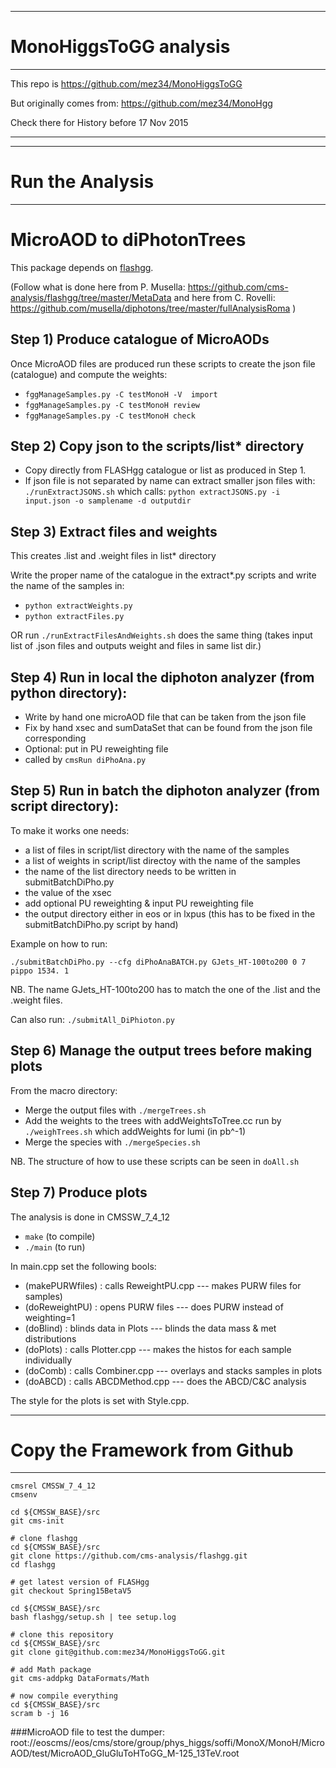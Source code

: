 -----------------------------------------------------------
# MonoHiggsToGG analysis
-----------------------------------------------------------
This repo is https://github.com/mez34/MonoHiggsToGG

But originally comes from: https://github.com/mez34/MonoHgg

Check there for History before 17 Nov 2015

-----------------------------------------------------------


-----------------------------------------------------------
# Run the Analysis
-----------------------------------------------------------

# MicroAOD to diPhotonTrees 
This package depends on [flashgg](https://github.com/cms-analysis/flashgg).

(Follow what is done here from P. Musella: https://github.com/cms-analysis/flashgg/tree/master/MetaData 
 and here from C. Rovelli: https://github.com/musella/diphotons/tree/master/fullAnalysisRoma )

## Step 1) Produce catalogue of MicroAODs
Once MicroAOD files are produced run these scripts to create the json file (catalogue) and  compute the weights:

- `fggManageSamples.py -C testMonoH -V  import`
- `fggManageSamples.py -C testMonoH review`
- `fggManageSamples.py -C testMonoH check`

## Step 2) Copy json to the scripts/list* directory
- Copy directly from FLASHgg catalogue or list as produced in Step 1.
- If json file is not separated by name can extract smaller json files with:
`./runExtractJSONS.sh` which calls: `python extractJSONS.py -i input.json -o samplename -d outputdir` 

## Step 3) Extract files and weights
This creates .list and .weight files in list* directory

Write the proper name of the catalogue in the extract*.py scripts and write the name of the samples in:
- `python extractWeights.py`
- `python extractFiles.py`

OR run `./runExtractFilesAndWeights.sh` does the same thing (takes input list of .json files and outputs weight and files in same list dir.)

## Step 4) Run in local the diphoton analyzer (from python directory):
- Write by hand one microAOD file that can be taken from the json file
- Fix by hand xsec and sumDataSet that can be found from the json file corresponding
- Optional: put in PU reweighting file
- called by `cmsRun diPhoAna.py`
   
## Step 5) Run in batch the diphoton analyzer (from script directory):
To make it works one needs:
- a list of files in script/list directory with the name of the samples 
- a list of weights in script/list directoy with the name of the samples
- the name of the list directory needs to be written in submitBatchDiPho.py
- the value of the xsec
- add optional PU reweighting & input PU reweighting file
- the output directory either in eos or in lxpus (this has to be fixed in the submitBatchDiPho.py script by hand)

Example on how to run: 
``` 
./submitBatchDiPho.py --cfg diPhoAnaBATCH.py GJets_HT-100to200 0 7 pippo 1534. 1 
```
NB. The name GJets_HT-100to200 has to match the one of the .list and the .weight files.

Can also run: `./submitAll_DiPhioton.py`
      
## Step 6) Manage the output trees before making plots 
From the macro directory:

- Merge the output files with `./mergeTrees.sh`
- Add the weights to the trees with addWeightsToTree.cc run by `./weighTrees.sh` which addWeights for lumi (in pb^-1)
- Merge the species with `./mergeSpecies.sh`

NB. The structure of how to use these scripts can be seen in `doAll.sh`

## Step 7) Produce plots 
The analysis is done in CMSSW_7_4_12
- `make` (to compile) 
- `./main` (to run)

In main.cpp set the following bools:
- (makePURWfiles) : calls ReweightPU.cpp  --- makes PURW files for samples)
- (doReweightPU)  : opens PURW files      --- does PURW instead of weighting=1
- (doBlind)	  : blinds data in Plots  --- blinds the data mass & met distributions
- (doPlots) 	  : calls Plotter.cpp 	 --- makes the histos for each sample individually
- (doComb)  	  : calls Combiner.cpp 	 --- overlays and stacks samples in plots
- (doABCD)	  : calls ABCDMethod.cpp	 --- does the ABCD/C&C analysis

The style for the plots is set with Style.cpp.

-----------------------------------------------------------
# Copy the Framework from Github
-----------------------------------------------------------
```
cmsrel CMSSW_7_4_12
cmsenv 

cd ${CMSSW_BASE}/src
git cms-init

# clone flashgg 
cd ${CMSSW_BASE}/src
git clone https://github.com/cms-analysis/flashgg.git
cd flashgg

# get latest version of FLASHgg
git checkout Spring15BetaV5

cd ${CMSSW_BASE}/src
bash flashgg/setup.sh | tee setup.log

# clone this repository
cd ${CMSSW_BASE}/src
git clone git@github.com:mez34/MonoHiggsToGG.git

# add Math package
git cms-addpkg DataFormats/Math

# now compile everything
cd ${CMSSW_BASE}/src
scram b -j 16
```


###MicroAOD file to test the dumper:
root://eoscms//eos/cms/store/group/phys_higgs/soffi/MonoX/MonoH/MicroAOD/test/MicroAOD_GluGluToHToGG_M-125_13TeV.root
